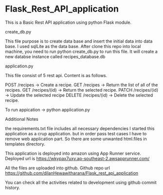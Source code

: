 # Flask_Rest_API_application

This is a Basic Rest API application using python Flask module.

create_db.py

This file purpose is to create data base and insert the initial data into data base.
I used sqlLite as the data base.
After clone this repo into local machine, you need to run 
python create_db.py
to run this file. It will create a new databse instance called recipes_database.db

application.py

This file consist of 5 rest api. Content is as follows.

POST /recipes -> Create a recipe.
GET /recipes -> Return the list of all of the recipes.
GET /recipes/(id) -> Return the selected recipe.
PATCH /recipes/(id) -> Update the selected recipe
DELETE /recipes/(id) -> Delete the selected recipe.

To run appication -> python application.py

Additional Notes

the requirements.txt file includes all necessary dependencies
I started this application as a crup application. but in order pass test cases I have to remove web application part. So there are some unwanted html.files in templates directory.

This application is deployed into amazon using App Runner service.
Deployed url is https://wkypax7uxy.ap-southeast-2.awsapprunner.com/

All the files are uploaded into github. Github repo url https://github.com/dilanHewawitharana/Flask_rest_api_application

You can check all the activities related to development using github commit history.
